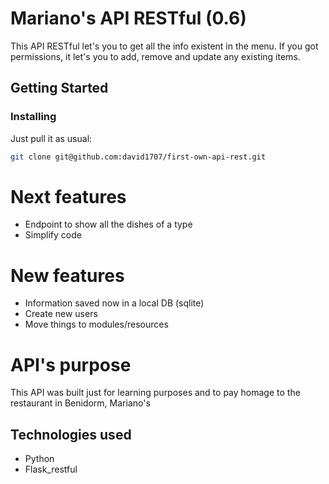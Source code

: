 # Mariano's API RESTful (0.6)

This API RESTful let's you to get all the info existent in the menu. If you got permissions, it let's you to add, remove and update any existing items.

## Getting Started


### Installing

Just pull it as usual:

```bash
git clone git@github.com:david1707/first-own-api-rest.git
```

# Next features
* Endpoint to show all the dishes of a type
* Simplify code

# New features
* Information saved now in a local DB (sqlite)
* Create new users
* Move things to modules/resources

# API's purpose

This API was built just for learning purposes and to pay homage to the restaurant in Benidorm, Mariano's

## Technologies used

* Python
* Flask_restful
